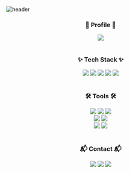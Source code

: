 ![header](https://capsule-render.vercel.app/api?type=Waving&color=auto&height=300&fontAlignY=50&fontAlign=70&section=header&text=WangGyu%20Yoon&fontSize=50&desc=@wangy_uuu&descSize=20&descAlign=83)

<h3 align="center">🙂 Profile 🙂</h3>
<div align="center">
  <a href="https://www.notion.so/Who-AM-I-e25c53613e384f1da025439d13bb9e6d?pvs=4"><img src="https://img.shields.io/badge/Notion-000000?style=flat-square&logo=notion&logoColor=white"/></a>
</div>

<br>

<h3 align="center">✨ Tech Stack ✨</h3>
<div align="center">
  <img src="https://img.shields.io/badge/Python-3776AB?style=flat-square&logo=python&logoColor=white"/>
  <img src="https://img.shields.io/badge/PyTorch-EE4C2C?style=flat-square&logo=pytorch&logoColor=white"/>
  <img src="https://img.shields.io/badge/Tensorflow-FF6F00?style=flat-square&logo=tensorflow&logoColor=white"/>
  <img src="https://img.shields.io/badge/Pandas-150458?style=flat-square&logo=pandas&logoColor=white"/>
  <img src="https://img.shields.io/badge/Numpy-013243?style=flat-square&logo=numpy&logoColor=white"/>
</div>

<br>

<h3 align="center">🛠 Tools 🛠</h3>
<div align="center">
  <img src="https://img.shields.io/badge/Jupyter-F37626?style=flat-square&logo=jupyter&logoColor=white"/>
  <img src="https://img.shields.io/badge/Google%20Colab-F9AB00?style=flat-square&logo=google%20colab&logoColor=white"/>
  <img src="https://img.shields.io/badge/GitHub-181717?style=flat-square&logo=github&logoColor=white"/>
</div>

<div align="center">
  <img src="https://img.shields.io/badge/MySQL-4479A1?style=flat-square&logo=mysql&logoColor=white"/>
  <img src="https://img.shields.io/badge/R-276DC3?style=flat-square&logo=r&logoColor=white"/>
</div>

<div align="center">
  <img src="https://img.shields.io/badge/Slack-4A154B?style=flat-square&logo=slack&logoColor=white"/>
  <img src="https://img.shields.io/badge/Notion-000000?style=flat-square&logo=notion&logoColor=white"/>
</div>

<br>
  
<h3 align="center">📬 Contact 📬</h3>
<div align="center">
  <img src="https://img.shields.io/badge/Instagram-E4405F?style=flat-square&logo=instagram&logoColor=white"/>
  <img src="https://img.shields.io/badge/wanggyu3467@GMAIL.COM-EA4335?style=flat-square&logo=gmail&logoColor=white"/>
  <img src="https://img.shields.io/badge/yog3467@NAVER.COM-03C75A?style=flat-square&logo=naver&logoColor=white"/>
</div>

